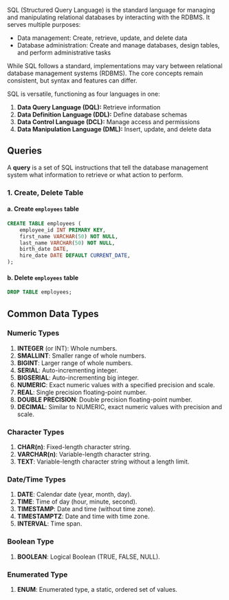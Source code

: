 SQL (Structured Query Language) is the standard language for managing and manipulating relational databases by interacting with the RDBMS. It serves multiple purposes:
- Data management: Create, retrieve, update, and delete data
- Database administration: Create and manage databases, design tables, and perform administrative tasks

While SQL follows a standard, implementations may vary between relational database management systems (RDBMS). The core concepts remain consistent, but syntax and features can differ.

SQL is versatile, functioning as four languages in one:
1. **Data Query Language (DQL):** Retrieve information
2. **Data Definition Language (DDL):** Define database schemas
3. **Data Control Language (DCL):** Manage access and permissions
4. **Data Manipulation Language (DML):** Insert, update, and delete data
## Queries
A **query** is a set of SQL instructions that tell the database management system what information to retrieve or what action to perform.
### 1. Create, Delete Table
#### a. **Create** `employees` table
```sql
CREATE TABLE employees (
    employee_id INT PRIMARY KEY,
    first_name VARCHAR(50) NOT NULL,
    last_name VARCHAR(50) NOT NULL,
    birth_date DATE,
    hire_date DATE DEFAULT CURRENT_DATE,
);
```
#### b. **Delete** `employees` table
```sql
DROP TABLE employees;
```
## Common Data Types
### Numeric Types
1. **INTEGER** (or INT): Whole numbers.
2. **SMALLINT**: Smaller range of whole numbers.
3. **BIGINT**: Larger range of whole numbers.
4. **SERIAL**: Auto-incrementing integer.
5. **BIGSERIAL**: Auto-incrementing big integer.
6. **NUMERIC**: Exact numeric values with a specified precision and scale.
7. **REAL**: Single precision floating-point number.
8. **DOUBLE PRECISION**: Double precision floating-point number.
9. **DECIMAL**: Similar to NUMERIC, exact numeric values with precision and scale.
### Character Types
1. **CHAR(n)**: Fixed-length character string.
2. **VARCHAR(n)**: Variable-length character string.
3. **TEXT**: Variable-length character string without a length limit.
### Date/Time Types
1. **DATE**: Calendar date (year, month, day).
2. **TIME**: Time of day (hour, minute, second).
3. **TIMESTAMP**: Date and time (without time zone).
4. **TIMESTAMPTZ**: Date and time with time zone.
5. **INTERVAL**: Time span.
### Boolean Type
1. **BOOLEAN**: Logical Boolean (TRUE, FALSE, NULL).
### Enumerated Type
1. **ENUM**: Enumerated type, a static, ordered set of values.